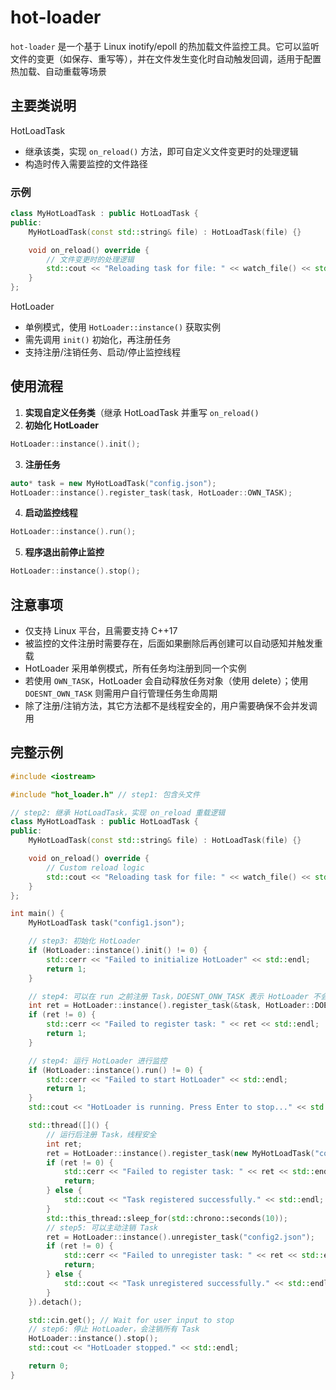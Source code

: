# hot-loader

`hot-loader` 是一个基于 Linux inotify/epoll 的热加载文件监控工具。它可以监听文件的变更（如保存、重写等），并在文件发生变化时自动触发回调，适用于配置热加载、自动重载等场景

## 主要类说明

HotLoadTask

* 继承该类，实现 `on_reload()` 方法，即可自定义文件变更时的处理逻辑
* 构造时传入需要监控的文件路径

### 示例

```cpp
class MyHotLoadTask : public HotLoadTask {
public:
    MyHotLoadTask(const std::string& file) : HotLoadTask(file) {}

    void on_reload() override {
        // 文件变更时的处理逻辑
        std::cout << "Reloading task for file: " << watch_file() << std::endl;
    }
};
```

HotLoader

* 单例模式，使用 `HotLoader::instance()` 获取实例
* 需先调用 `init()` 初始化，再注册任务
* 支持注册/注销任务、启动/停止监控线程


## 使用流程
1. **实现自定义任务类**（继承 HotLoadTask 并重写 `on_reload()`
2. **初始化 HotLoader**
```cpp
HotLoader::instance().init();
```
3. **注册任务**
```cpp
auto* task = new MyHotLoadTask("config.json");
HotLoader::instance().register_task(task, HotLoader::OWN_TASK);
```

4. **启动监控线程**
```cpp
HotLoader::instance().run();
```

5. **程序退出前停止监控**
```cpp
HotLoader::instance().stop();
```

## 注意事项
* 仅支持 Linux 平台，且需要支持 C++17
* 被监控的文件注册时需要存在，后面如果删除后再创建可以自动感知并触发重载
* HotLoader 采用单例模式，所有任务均注册到同一个实例
* 若使用 `OWN_TASK`，HotLoader 会自动释放任务对象（使用 delete）；使用 `DOESNT_OWN_TASK` 则需用户自行管理任务生命周期
* 除了注册/注销方法，其它方法都不是线程安全的，用户需要确保不会并发调用


## 完整示例

```cpp
#include <iostream>

#include "hot_loader.h" // step1: 包含头文件

// step2: 继承 HotLoadTask，实现 on_reload 重载逻辑
class MyHotLoadTask : public HotLoadTask {
public:
    MyHotLoadTask(const std::string& file) : HotLoadTask(file) {}

    void on_reload() override {
        // Custom reload logic
        std::cout << "Reloading task for file: " << watch_file() << std::endl;
    }
};

int main() {
    MyHotLoadTask task("config1.json");

    // step3: 初始化 HotLoader
    if (HotLoader::instance().init() != 0) {
        std::cerr << "Failed to initialize HotLoader" << std::endl;
        return 1;
    }

    // step4: 可以在 run 之前注册 Task，DOESNT_ONW_TASK 表示 HotLoader 不会在注销任务时 delete
    int ret = HotLoader::instance().register_task(&task, HotLoader::DOESNT_OWN_TASK);
    if (ret != 0) {
        std::cerr << "Failed to register task: " << ret << std::endl;
        return 1;
    }

    // step4: 运行 HotLoader 进行监控
    if (HotLoader::instance().run() != 0) {
        std::cerr << "Failed to start HotLoader" << std::endl;
        return 1;
    }
    std::cout << "HotLoader is running. Press Enter to stop..." << std::endl;

    std::thread([]() {
        // 运行后注册 Task，线程安全
        int ret;
        ret = HotLoader::instance().register_task(new MyHotLoadTask("config2.json"), HotLoader::OWN_TASK);
        if (ret != 0) {
            std::cerr << "Failed to register task: " << ret << std::endl;
            return;
        } else {
            std::cout << "Task registered successfully." << std::endl;
        }
        std::this_thread::sleep_for(std::chrono::seconds(10));
        // step5: 可以主动注销 Task
        ret = HotLoader::instance().unregister_task("config2.json");
        if (ret != 0) {
            std::cerr << "Failed to unregister task: " << ret << std::endl;
            return;
        } else {
            std::cout << "Task unregistered successfully." << std::endl;
        }
    }).detach();

    std::cin.get(); // Wait for user input to stop
    // step6: 停止 HotLoader，会注销所有 Task
    HotLoader::instance().stop();
    std::cout << "HotLoader stopped." << std::endl;

    return 0;
}
```